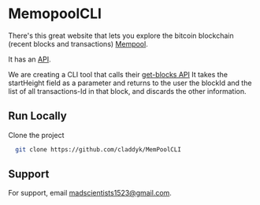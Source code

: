 
# MemopoolCLI


There's this great website that lets you explore the bitcoin blockchain (recent blocks and transactions) [Mempool](https://mempool.space/). 

It has an [API](https://mempool.space/docs/api/rest).

We are creating a CLI tool that calls their [get-blocks API](https://mempool.space/docs/api/rest#get-blocks)
It takes the startHeight field as a parameter and returns to the user the blockId and the list of all transactions-Id in that block, and discards the other information.
## Run Locally

Clone the project

```bash
  git clone https://github.com/claddyk/MemPoolCLI
```

## Support

For support, email madscientists1523@gmail.com.

